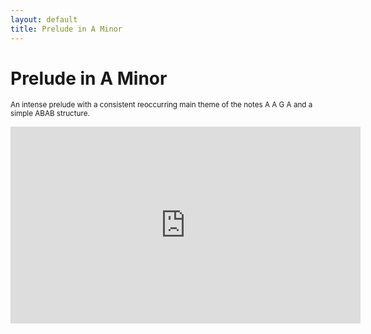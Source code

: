 ```yaml
---
layout: default
title: Prelude in A Minor
---
```


# Prelude in A Minor

<small>An intense prelude with a consistent reoccurring main theme of the notes A A G A and a simple ABAB structure. </small>

<iframe width="560" height="315" src="https://www.youtube.com/embed/3gSnJTCCCuw" frameborder="0" allow="accelerometer; autoplay; clipboard-write; encrypted-media; gyroscope; picture-in-picture" allowfullscreen></iframe>

